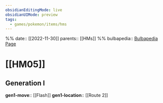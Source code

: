 ```yaml
---
obsidianEditingMode: live
obsidianUIMode: preview
tags:
  - games/pokemon/items/hms
---
```

%%
date:: [[2022-11-30]]
parents:: [[HMs]]
%%
bulbapedia:: [Bulbapedia Page]()

# [[HM05]]

## Generation I

**gen1-move**:: [[Flash]]
**gen1-location**:: [[Route 2]]